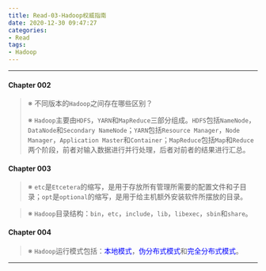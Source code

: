 ```yaml
---
title: Read-03-Hadoop权威指南
date: 2020-12-30 09:47:27
categories:
- Read
tags:
- Hadoop
---
```


-----

#### Chapter 002

> <!-- Section 005 -->
>
> ※ 不同版本的`Hadoop`之间存在哪些区别？
>
> ※  `Hadoop`主要由`HDFS`，`YARN`和`MapReduce`三部分组成。`HDFS`包括`NameNode`，`DataNode`和`Secondary NameNode`；`YARN`包括`Resource Manager`，`Node Manager`，`Application Master`和`Container`；`MapReduce`包括`Map`和`Reduce`两个阶段，前者对输入数据进行并行处理，后者对前者的结果进行汇总。

#### Chapter 003

> <!-- Section 001 -->
>
> ※ `etc`是`Etcetera`的缩写，是用于存放所有管理所需要的配置文件和子目录；`opt`是`optional`的缩写，是用于给主机额外安装软件所摆放的目录。

> <!-- Section 004 -->
>
> ※ `Hadoop`目录结构：`bin`，`etc`，`include`，`lib`，`libexec`，`sbin`和`share`。

#### Chapter 004

> <!-- Section 001 -->
>
> ※ `Hadoop`运行模式包括：<span style="color:blue">本地模式</span>，<span style="color:blue">伪分布式模式</span>和<span style="color:blue">完全分布式模式</span>。
>
> 

-----

